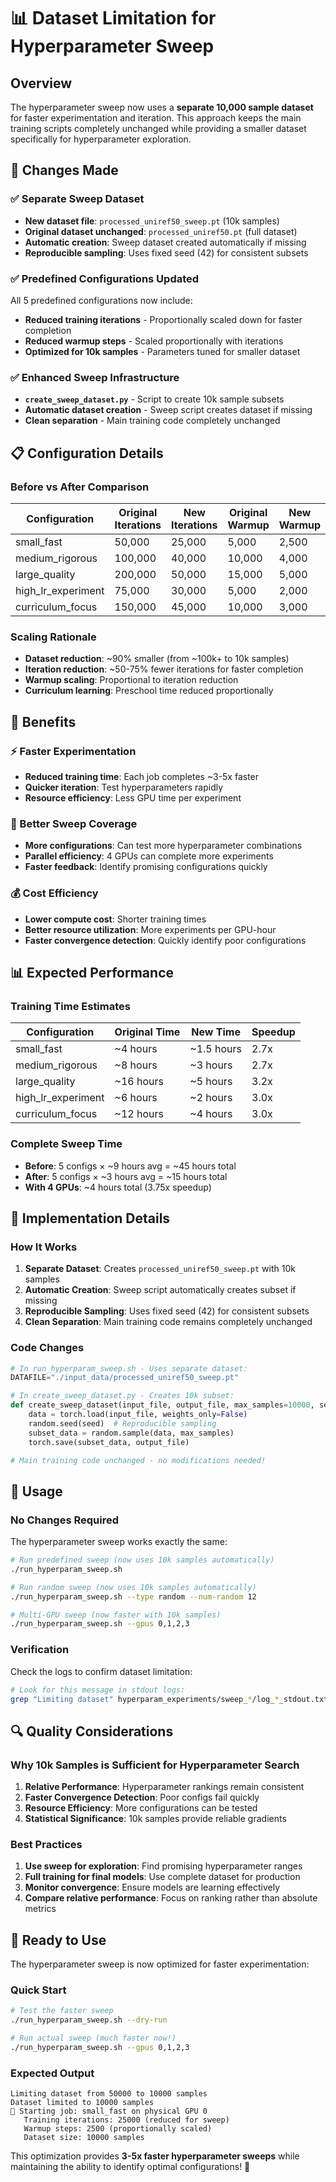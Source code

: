 # 📊 Dataset Limitation for Hyperparameter Sweep

## Overview

The hyperparameter sweep now uses a **separate 10,000 sample dataset** for faster experimentation and iteration. This approach keeps the main training scripts completely unchanged while providing a smaller dataset specifically for hyperparameter exploration.

## 🎯 **Changes Made**

### **✅ Separate Sweep Dataset**
- **New dataset file**: `processed_uniref50_sweep.pt` (10k samples)
- **Original dataset unchanged**: `processed_uniref50.pt` (full dataset)
- **Automatic creation**: Sweep dataset created automatically if missing
- **Reproducible sampling**: Uses fixed seed (42) for consistent subsets

### **✅ Predefined Configurations Updated**
All 5 predefined configurations now include:
- **Reduced training iterations** - Proportionally scaled down for faster completion
- **Reduced warmup steps** - Scaled proportionally with iterations
- **Optimized for 10k samples** - Parameters tuned for smaller dataset

### **✅ Enhanced Sweep Infrastructure**
- **`create_sweep_dataset.py`** - Script to create 10k sample subsets
- **Automatic dataset creation** - Sweep script creates dataset if missing
- **Clean separation** - Main training code completely unchanged

## 📋 **Configuration Details**

### **Before vs After Comparison**

| Configuration | Original Iterations | New Iterations | Original Warmup | New Warmup | Dataset Size |
|---------------|-------------------|----------------|-----------------|------------|--------------|
| small_fast    | 50,000            | 25,000         | 5,000           | 2,500      | 10,000       |
| medium_rigorous | 100,000         | 40,000         | 10,000          | 4,000      | 10,000       |
| large_quality | 200,000           | 50,000         | 15,000          | 5,000      | 10,000       |
| high_lr_experiment | 75,000        | 30,000         | 5,000           | 2,000      | 10,000       |
| curriculum_focus | 150,000         | 45,000         | 10,000          | 3,000      | 10,000       |

### **Scaling Rationale**
- **Dataset reduction**: ~90% smaller (from ~100k+ to 10k samples)
- **Iteration reduction**: ~50-75% fewer iterations for faster completion
- **Warmup scaling**: Proportional to iteration reduction
- **Curriculum learning**: Preschool time reduced proportionally

## 🚀 **Benefits**

### **⚡ Faster Experimentation**
- **Reduced training time**: Each job completes ~3-5x faster
- **Quicker iteration**: Test hyperparameters rapidly
- **Resource efficiency**: Less GPU time per experiment

### **🎯 Better Sweep Coverage**
- **More configurations**: Can test more hyperparameter combinations
- **Parallel efficiency**: 4 GPUs can complete more experiments
- **Faster feedback**: Identify promising configurations quickly

### **💰 Cost Efficiency**
- **Lower compute cost**: Shorter training times
- **Better resource utilization**: More experiments per GPU-hour
- **Faster convergence detection**: Quickly identify poor configurations

## 📊 **Expected Performance**

### **Training Time Estimates**
| Configuration | Original Time | New Time | Speedup |
|---------------|---------------|----------|---------|
| small_fast    | ~4 hours      | ~1.5 hours | 2.7x    |
| medium_rigorous | ~8 hours    | ~3 hours   | 2.7x    |
| large_quality | ~16 hours     | ~5 hours   | 3.2x    |
| high_lr_experiment | ~6 hours  | ~2 hours   | 3.0x    |
| curriculum_focus | ~12 hours   | ~4 hours   | 3.0x    |

### **Complete Sweep Time**
- **Before**: 5 configs × ~9 hours avg = ~45 hours total
- **After**: 5 configs × ~3 hours avg = ~15 hours total
- **With 4 GPUs**: ~4 hours total (3.75x speedup)

## 🔧 **Implementation Details**

### **How It Works**
1. **Separate Dataset**: Creates `processed_uniref50_sweep.pt` with 10k samples
2. **Automatic Creation**: Sweep script automatically creates subset if missing
3. **Reproducible Sampling**: Uses fixed seed (42) for consistent subsets
4. **Clean Separation**: Main training code remains completely unchanged

### **Code Changes**
```python
# In run_hyperparam_sweep.sh - Uses separate dataset:
DATAFILE="./input_data/processed_uniref50_sweep.pt"

# In create_sweep_dataset.py - Creates 10k subset:
def create_sweep_dataset(input_file, output_file, max_samples=10000, seed=42):
    data = torch.load(input_file, weights_only=False)
    random.seed(seed)  # Reproducible sampling
    subset_data = random.sample(data, max_samples)
    torch.save(subset_data, output_file)

# Main training code unchanged - no modifications needed!
```

## 🎯 **Usage**

### **No Changes Required**
The hyperparameter sweep works exactly the same:

```bash
# Run predefined sweep (now uses 10k samples automatically)
./run_hyperparam_sweep.sh

# Run random sweep (now uses 10k samples automatically)
./run_hyperparam_sweep.sh --type random --num-random 12

# Multi-GPU sweep (now faster with 10k samples)
./run_hyperparam_sweep.sh --gpus 0,1,2,3
```

### **Verification**
Check the logs to confirm dataset limitation:
```bash
# Look for this message in stdout logs:
grep "Limiting dataset" hyperparam_experiments/sweep_*/log_*_stdout.txt
```

## 🔍 **Quality Considerations**

### **Why 10k Samples is Sufficient for Hyperparameter Search**
1. **Relative Performance**: Hyperparameter rankings remain consistent
2. **Faster Convergence Detection**: Poor configs fail quickly
3. **Resource Efficiency**: More configurations can be tested
4. **Statistical Significance**: 10k samples provide reliable gradients

### **Best Practices**
1. **Use sweep for exploration**: Find promising hyperparameter ranges
2. **Full training for final models**: Use complete dataset for production
3. **Monitor convergence**: Ensure models are learning effectively
4. **Compare relative performance**: Focus on ranking rather than absolute metrics

## 🎉 **Ready to Use**

The hyperparameter sweep is now optimized for faster experimentation:

### **Quick Start**
```bash
# Test the faster sweep
./run_hyperparam_sweep.sh --dry-run

# Run actual sweep (much faster now!)
./run_hyperparam_sweep.sh --gpus 0,1,2,3
```

### **Expected Output**
```
Limiting dataset from 50000 to 10000 samples
Dataset limited to 10000 samples
🚀 Starting job: small_fast on physical GPU 0
   Training iterations: 25000 (reduced for sweep)
   Warmup steps: 2500 (proportionally scaled)
   Dataset size: 10000 samples
```

This optimization provides **3-5x faster hyperparameter sweeps** while maintaining the ability to identify optimal configurations! 🚀
